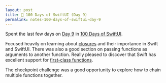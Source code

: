 ```yaml
---
layout: post
title: 📔 100 Days of SwiftUI (Day 9)
permalink: notes-100-days-of-swiftui-day-9
---
```


Spent the last few days on [Day 9](https://www.hackingwithswift.com/100/swiftui/9) in [100 Days of SwiftUI](https://www.hackingwithswift.com/100/swiftui).

Focused heavily on learning about [closures](https://en.wikipedia.org/wiki/Default_argument) and their importance in Swift and SwiftUI. There was also a good section on passing functions as arguments to another function. Really pleased to discover that Swift has excellent support for [first-class functions](https://en.wikipedia.org/wiki/First-class_function#Language_support).

The checkpoint challenge was a good opportunity to explore how to chain multiple functions together.
